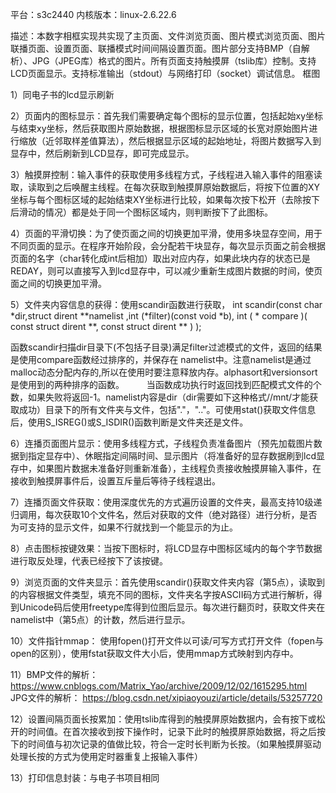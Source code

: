 平台：s3c2440 内核版本：linux-2.6.22.6

描述：本数字相框实现共实现了主页面、文件浏览页面、图片模式浏览页面、图片联播页面、设置页面、联播模式时间间隔设置页面。图片部分支持BMP（自解析）、JPG（JPEG库）格式的图片。所有页面支持触摸屏（tslib库）控制。支持LCD页面显示。支持标准输出（stdout）与网络打印（socket）调试信息。
框图



1）同电子书的lcd显示刷新

2）页面内的图标显示：首先我们需要确定每个图标的显示位置，包括起始xy坐标与结束xy坐标，然后获取图片原始数据，根据图标显示区域的长宽对原始图片进行缩放（近邻取样差值算法），然后根据显示区域的起始地址，将图片数据写入到显存中，然后刷新到LCD显存，即可完成显示。

3）触摸屏控制：输入事件的获取使用多线程方式，子线程进入输入事件的阻塞读取，读取到之后唤醒主线程。在每次获取到触摸屏原始数据后，将按下位置的XY坐标与每个图标区域的起始结束XY坐标进行比较，如果每次按下松开（去除按下后滑动的情况）都是处于同一个图标区域内，则判断按下了此图标。

4）页面的平滑切换：为了使页面之间的切换更加平滑，使用多块显存空间，用于不同页面的显示。在程序开始阶段，会分配若干块显存，每次显示页面之前会根据页面的名字（char转化成int后相加）取出对应内存，如果此块内存的状态已是REDAY，则可以直接写入到lcd显存中，可以减少重新生成图片数据的时间，使页面之间的切换更加平滑。

5）文件夹内容信息的获得：使用scandir函数进行获取，
int scandir(const char *dir,struct dirent **namelist ,int (*filter)(const void *b),
            int ( * compare )( const struct dirent **, const struct dirent ** ) );

函数scandir扫描dir目录下(不包括子目录)满足filter过滤模式的文件，返回的结果是使用compare函数经过排序的，并保存在 namelist中。注意namelist是通过malloc动态分配内存的,所以在使用时要注意释放内存。alphasort和versionsort 是使用到的两种排序的函数。 　　
当函数成功执行时返回找到匹配模式文件的个数，如果失败将返回-1。namelist内容是dir（dir需要如下这种格式//mnt/才能获取成功）目录下的所有文件夹与文件，包括"."，".."。可使用stat()获取文件信息后，使用S_ISREG()或S_ISDIR()函数判断是文件夹还是文件。

6）连播页面图片显示：使用多线程方式，子线程负责准备图片（预先加载图片数据到指定显存中）、休眠指定间隔时间、显示图片（将准备好的显存数据刷到lcd显存中，如果图片数据未准备好则重新准备），主线程负责接收触摸屏输入事件，在接收到触摸屏事件后，设置互斥量后等待子线程退出。

7）连播页面文件获取：使用深度优先的方式遍历设置的文件夹，最高支持10级递归调用，每次获取10个文件名，然后对获取的文件（绝对路径）进行分析，是否为可支持的显示文件，如果不行就找到一个能显示的为止。


8）点击图标按键效果：当按下图标时，将LCD显存中图标区域内的每个字节数据进行取反处理，代表已经按下了该按键。


9）浏览页面的文件夹显示：首先使用scandir()获取文件夹内容（第5点），读取到的内容根据文件类型，填充不同的图标，文件夹名字按ASCII码方式进行解析，得到Unicode码后使用freetype库得到位图后显示。每次进行翻页时，获取文件夹在namelist中（第5点）的计数，然后进行显示。


10）文件指针mmap： 使用fopen()打开文件以可读/可写方式打开文件（fopen与open的区别），使用fstat获取文件大小后，使用mmap方式映射到内存中。

11）BMP文件的解析：
https://www.cnblogs.com/Matrix_Yao/archive/2009/12/02/1615295.html
JPG文件的解析：
https://blog.csdn.net/xipiaoyouzi/article/details/53257720


12）设置间隔页面长按累加：使用tslib库得到的触摸屏原始数据内，会有按下或松开的时间值。在首次接收到按下操作时，记录下此时的触摸屏原始数据，将之后按下的时间值与初次记录的值做比较，符合一定时长判断为长按。（如果触摸屏驱动处理长按的方式为使用定时器重复上报输入事件）

13）打印信息封装：与电子书项目相同
